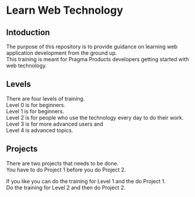 # Learn Web Technology

## Intoduction
The purpose of this repository is to provide guidance on learning web application development from the ground up.  
This training is meant for Pragma Products developers getting started with web technology.

## Levels
There are four levels of training.  
Level 0 is for beginners.  
Level 1 is for beginners.  
Level 2 is for people who use the technology every day to do their work.  
Level 3 is for more advanced users and  
Level 4 is advanced topics.  

## Projects
There are two projects that needs to be done.  
You have to do Project 1 before you do Project 2.

If you like you can do the training for Level 1 and the do Project 1.  
Do the training for Level 2 and then do Project 2.

